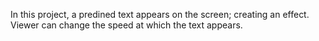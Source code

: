 In this project, a predined text appears on the screen; creating an effect. Viewer can change the speed at which the text appears.
